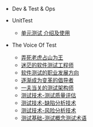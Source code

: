 - Dev & Test & Ops



 - UnitTest

    - [单元测试 介绍及使用](books/UnitTest/UnitTesting.md)

 - The Voice Of Test

   - [弄死老虎占山为王](books/大话测试.md)
   - [迷茫的软件测试工程师](books/软件测试的职业发展方向-迷茫的软件测试工程师.md)
   - [软件测试的职业发展方向](books/软件测试的职业发展方向-概述.md)
   - [逐渐成为变革的倡导者](books/逐渐成为变革的倡导者-概述.md)
   - [一夫当关的测试架构师](books/软件测试架构师-概述.md)
   - [测试技术-测试质量评估](books/测试质量评估-概述.md)
   - [测试技术-缺陷分析技术](books/缺陷分析技术-概述.md)
   - [测试技术-风险分析技术](books/测试风险分析技术-概述.md)
   - [测试基础-测试概念测试术语](books/测试基础-概述.md)
